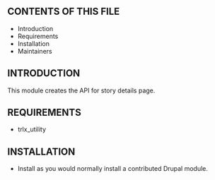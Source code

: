 CONTENTS OF THIS FILE
---------------------
 * Introduction
 * Requirements
 * Installation
 * Maintainers


INTRODUCTION
------------
This module creates the API for story details page.


REQUIREMENTS
------------
* trlx_utility


INSTALLATION
------------
 * Install as you would normally install a contributed Drupal module.
